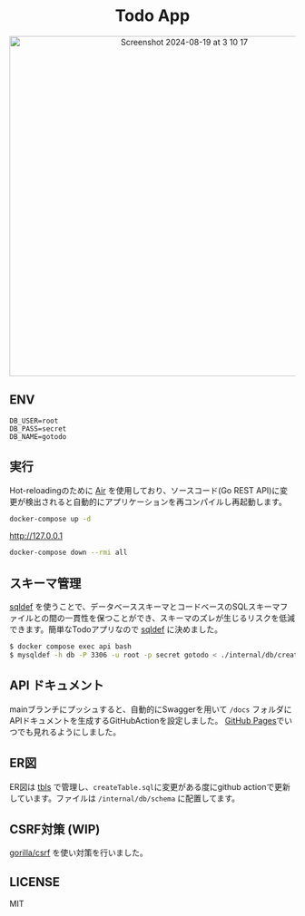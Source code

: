 
<div align="center">
<h1>Todo App</h1>
<img width="600px" alt="Screenshot 2024-08-19 at 3 10 17" src="https://github.com/user-attachments/assets/3d8e1ff8-8d2f-4d9a-a935-9848774dd01e">
</div>

## ENV
```env file
DB_USER=root
DB_PASS=secret
DB_NAME=gotodo
```

## 実行
Hot-reloadingのために <a href="https://github.com/air-verse/air">Air</a> を使用しており、ソースコード(Go REST API)に変更が検出されると自動的にアプリケーションを再コンパイルし再起動します。

```sh
docker-compose up -d
```

<a href="http://127.0.0.1">http://127.0.0.1</a>

```sh
docker-compose down --rmi all
```

## スキーマ管理
<a href="https://github.com/sqldef/sqldef">sqldef</a> を使うことで、データベーススキーマとコードベースのSQLスキーマファイルとの間の一貫性を保つことができ、スキーマのズレが生じるリスクを低減できます。簡単なTodoアプリなので <a href="https://github.com/sqldef/sqldef">sqldef</a> に決めました。
```sh
$ docker compose exec api bash
$ mysqldef -h db -P 3306 -u root -p secret gotodo < ./internal/db/createTable.sql
```

## API ドキュメント
mainブランチにプッシュすると、自動的にSwaggerを用いて `/docs` フォルダにAPIドキュメントを生成するGitHubActionを設定しました。
<a href="https://v420v.github.io/TodoApp/swagger/">GitHub Pages</a>でいつでも見れるようにしました。

## ER図
ER図は <a href="https://github.com/k1LoW/tbls">tbls</a> で管理し、`createTable.sql`に変更がある度にgithub actionで更新しています。ファイルは `/internal/db/schema` に配置してます。

## CSRF対策 (WIP)
<a href="https://github.com/gorilla/csrf">gorilla/csrf</a> を使い対策を行いました。

## LICENSE
MIT



